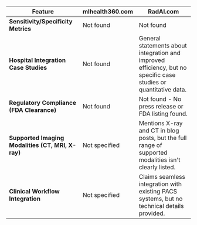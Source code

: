 | Feature | mlhealth360.com | RadAI.com |
|---|---|---|
| **Sensitivity/Specificity Metrics** | Not found | Not found |
| **Hospital Integration Case Studies** | Not found | General statements about integration and improved efficiency, but no specific case studies or quantitative data. |
| **Regulatory Compliance (FDA Clearance)** | Not found | Not found - No press release or FDA listing found.  |
| **Supported Imaging Modalities (CT, MRI, X-ray)** | Not specified | Mentions X-ray and CT in blog posts, but the full range of supported modalities isn't clearly listed. |
| **Clinical Workflow Integration** |  Not specified |  Claims seamless integration with existing PACS systems, but no technical details provided. |